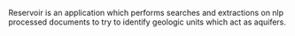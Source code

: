 Reservoir is an application which performs searches and extractions on nlp processed documents to try to identify geologic units which act as aquifers. 

